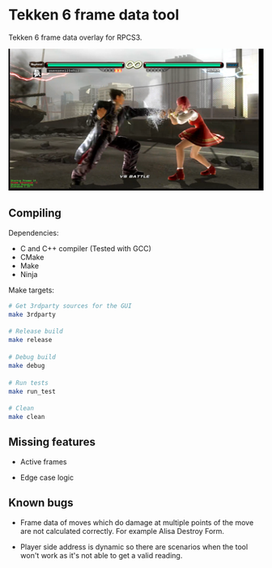 Tekken 6 frame data tool
========================

Tekken 6 frame data overlay for RPCS3.

[![Tekken 6 frame data tool demo](t6framedata.png)](https://www.youtube.com/watch?v=fgl7vU3PrNk)

Compiling
---------

Dependencies:

- C and C++ compiler (Tested with GCC)
- CMake
- Make
- Ninja

Make targets:

```bash
# Get 3rdparty sources for the GUI
make 3rdparty

# Release build
make release

# Debug build
make debug

# Run tests
make run_test

# Clean
make clean
```

Missing features
----------------

- Active frames

- Edge case logic

Known bugs
----------

- Frame data of moves which do damage at multiple points of the move are not calculated correctly.
  For example Alisa Destroy Form.

- Player side address is dynamic so there are scenarios when the tool won't work as it's not able to get a valid reading.
